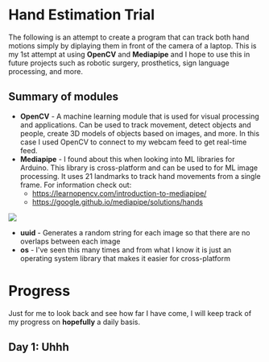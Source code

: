 # Hand Estimation Trial
The following is an attempt to create a program that can track both hand motions simply by diplaying them in front of the camera of a laptop. This is my 1st attempt at using **OpenCV** and **Mediapipe** and I hope to use this in future projects such as robotic surgery, prosthetics, sign language processing, and more.

## Summary of modules

- **OpenCV** - A machine learning module that is used for visual processing and applications. Can be used to track movement, detect objects and people, create 3D models of objects based on images, and more. In this case I used OpenCV to connect to my webcam feed to get real-time feed.
- **Mediapipe** - I found about this when looking into ML libraries for Arduino. This library is cross-platform and can be used to for ML image processing. It uses 21 landmarks to track hand movements from a single frame. For information check out:
    - https://learnopencv.com/introduction-to-mediapipe/
    - https://google.github.io/mediapipe/solutions/hands

<img src= "https://google.github.io/mediapipe/images/mobile/hand_landmarks.png">

- **uuid** - Generates a random string for each image so that there are no overlaps between each image
- **os** - I've seen this many times and from what I know it is just an operating system library that makes it easier for cross-platform

# Progress
Just for me to look back and see how far I have come, I will keep track of my progress on **hopefully** a daily basis.

## Day 1: Uhhh
